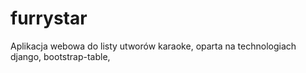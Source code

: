 # furrystar
Aplikacja webowa do listy utworów karaoke, oparta na technologiach django, bootstrap-table, 
